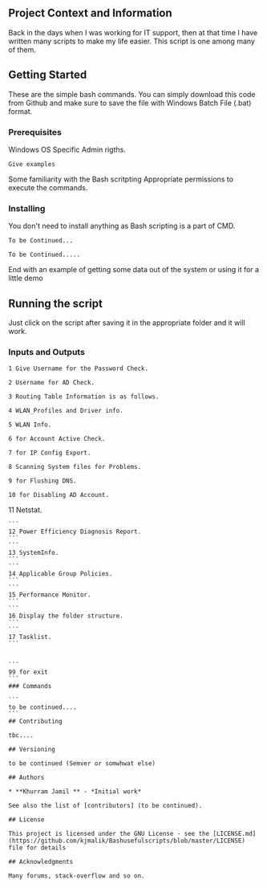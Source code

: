 ## Project Context and Information
Back in the days when I was working for IT support, then at that time I have written many scripts to make my life easier. This script is one among many of them. 

## Getting Started
These are the simple bash commands.  You can simply download this code from Github and make sure to save the file with Windows Batch File (.bat) format. 

### Prerequisites
Windows OS
Specific Admin rigths.
 
```
Give examples
```
Some familiarity with the Bash scritpting
Appropriate permissions to execute the commands. 
### Installing

You don't need to install anything as Bash scripting is a part of CMD. 
```
To be Continued...
```
```
To be Continued.....
```
End with an example of getting some data out of the system or using it for a little demo

## Running the script

Just click on the script after saving it in the appropriate folder and it will work. 

### Inputs and Outputs

```
1 Give Username for the Password Check.
```
```
2 Username for AD Check.
```
```
3 Routing Table Information is as follows.
```
```
4 WLAN_Profiles and Driver info.
```
```
5 WLAN Info.
```
```
6 for Account Active Check.
```
```
7 for IP Config Export.
```
```
8 Scanning System files for Problems.
```
```
9 for Flushing DNS.
```
```
10 for Disabling AD Account.

```
11 Netstat.
``````
```
12 Power Efficiency Diagnosis Report.
```
```
13 SystemInfo.
```
```
14 Applicable Group Policies.
```
```
15 Performance Monitor.
```
```
16 Display the folder structure.
```
```
17 Tasklist.
```


```
99 for exit
```
### Commands

```
to be continued....
```
## Contributing

tbc....

## Versioning

to be continued (Semver or somwhwat else)

## Authors

* **Khurram Jamil ** - *Initial work* 

See also the list of [contributors] (to be continued).

## License

This project is licensed under the GNU License - see the [LICENSE.md](https://github.com/kjmalik/Bashusefulscripts/blob/master/LICENSE) file for details

## Acknowledgments

Many forums, stack-overflow and so on. 
